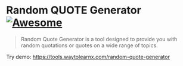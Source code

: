 # Random QUOTE Generator [![Awesome](https://cdn.rawgit.com/sindresorhus/awesome/d7305f38d29fed78fa85652e3a63e154dd8e8829/media/badge.svg)](https://github.com/sindresorhus/awesome)

>Random Quote Generator is a tool designed to provide you with random quotations or quotes on a wide range of topics.

Try demo: https://tools.waytolearnx.com/random-quote-generator
